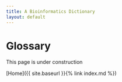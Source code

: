 ```yaml
---
title: A Bioinformatics Dictionary
layout: default
---
```


# Glossary

This page is under construction

[Home]({{ site.baseurl }}{% link index.md %})
